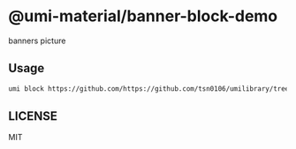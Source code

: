 # @umi-material/banner-block-demo

banners picture

## Usage

```sh
umi block https://github.com/https://github.com/tsn0106/umilibrary/tree/master/banner-block-demo
```

## LICENSE

MIT
